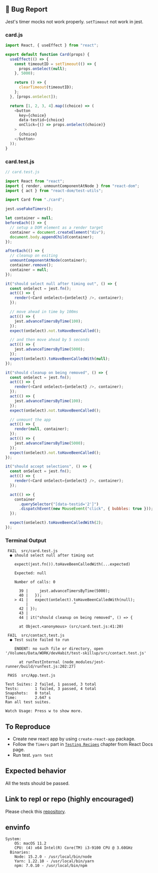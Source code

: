 <!-- Love Jest? Please consider supporting our collective: 👉  https://opencollective.com/jest/donate -->

## 🐛 Bug Report

Jest's timer mocks not work properly.
`setTimeout` not work in jest.

### card.js
```js
import React, { useEffect } from "react";

export default function Card(props) {
  useEffect(() => {
    const timeoutID = setTimeout(() => {
      props.onSelect(null);
    }, 5000);

    return () => {
      clearTimeout(timeoutID);
    };
  }, [props.onSelect]);

  return [1, 2, 3, 4].map((choice) => (
    <button
      key={choice}
      data-testid={choice}
      onClick={() => props.onSelect(choice)}
    >
      {choice}
    </button>
  ));
}
```

### card.test.js

```js
// card.test.js

import React from "react";
import { render, unmountComponentAtNode } from "react-dom";
import { act } from "react-dom/test-utils";

import Card from "./card";

jest.useFakeTimers();

let container = null;
beforeEach(() => {
  // setup a DOM element as a render target
  container = document.createElement("div");
  document.body.appendChild(container);
});

afterEach(() => {
  // cleanup on exiting
  unmountComponentAtNode(container);
  container.remove();
  container = null;
});

it("should select null after timing out", () => {
  const onSelect = jest.fn();
  act(() => {
    render(<Card onSelect={onSelect} />, container);
  });

  // move ahead in time by 100ms
  act(() => {
    jest.advanceTimersByTime(100);
  });
  expect(onSelect).not.toHaveBeenCalled();

  // and then move ahead by 5 seconds
  act(() => {
    jest.advanceTimersByTime(5000);
  });
  expect(onSelect).toHaveBeenCalledWith(null);
});

it("should cleanup on being removed", () => {
  const onSelect = jest.fn();
  act(() => {
    render(<Card onSelect={onSelect} />, container);
  });
  act(() => {
    jest.advanceTimersByTime(100);
  });
  expect(onSelect).not.toHaveBeenCalled();

  // unmount the app
  act(() => {
    render(null, container);
  });
  act(() => {
    jest.advanceTimersByTime(5000);
  });
  expect(onSelect).not.toHaveBeenCalled();
});

it("should accept selections", () => {
  const onSelect = jest.fn();
  act(() => {
    render(<Card onSelect={onSelect} />, container);
  });

  act(() => {
    container
      .querySelector("[data-testid='2']")
      .dispatchEvent(new MouseEvent("click", { bubbles: true }));
  });

  expect(onSelect).toHaveBeenCalledWith(2);
});

```

### Terminal Output
```
 FAIL  src/card.test.js
  ● should select null after timing out

    expect(jest.fn()).toHaveBeenCalledWith(...expected)

    Expected: null

    Number of calls: 0

      39 |     jest.advanceTimersByTime(5000);
      40 |   });
    > 41 |   expect(onSelect).toHaveBeenCalledWith(null);
         |                    ^
      42 | });
      43 | 
      44 | it("should cleanup on being removed", () => {

      at Object.<anonymous> (src/card.test.js:41:20)

 FAIL  src/contact.test.js
  ● Test suite failed to run

    ENOENT: no such file or directory, open '/Volumes/Data/WORK/devHabit/test-skillup/src/contact.test.js'

      at runTestInternal (node_modules/jest-runner/build/runTest.js:202:27)

 PASS  src/App.test.js

Test Suites: 2 failed, 1 passed, 3 total
Tests:       1 failed, 3 passed, 4 total
Snapshots:   0 total
Time:        2.647 s
Ran all test suites.

Watch Usage: Press w to show more.
```

## To Reproduce

- Create new react app by using `create-react-app` package.
- Follow the `Timers` part in [`Testing Recipes`](https://reactjs.org/docs/testing-recipes.html) chapter from React Docs page.
- Run test. `yarn test`

## Expected behavior

All the tests should be passed.

## Link to repl or repo (highly encouraged)

Please check this [repository](https://github.com/DarkPonyBee/jest-timer-issue).

## envinfo


```
System:
    OS: macOS 11.2
    CPU: (4) x64 Intel(R) Core(TM) i3-9100 CPU @ 3.60GHz
  Binaries:
    Node: 15.2.0 - /usr/local/bin/node
    Yarn: 1.22.10 - /usr/local/bin/yarn
    npm: 7.0.10 - /usr/local/bin/npm
```
